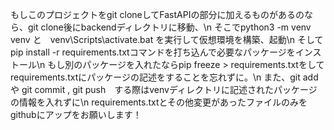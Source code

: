 もしこのプロジェクトをgit cloneしてFastAPIの部分に加えるものがあるのなら、git clone後にbackendディレクトリに移動、\n
そこでpython3 -m venv venv と　venv\Scripts\activate.bat を実行して仮想環境を構築、起動\n
そしてpip install -r requirements.txtコマンドを打ち込んで必要なパッケージをインストール\n
もし別のパッケージを入れたならpip freeze > requirements.txtをしてrequirements.txtにパッケージの記述をすることを忘れずに。\n
また、git add　や git commit , git push　する際はvenvディレクトリに記述されたパッケージの情報を入れずに\n
requirements.txtとその他変更があったファイルのみをgithubにアップをお願いします！


